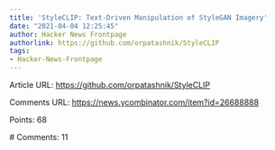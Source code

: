 ```yaml
---
title: 'StyleCLIP: Text-Driven Manipulation of StyleGAN Imagery'
date: "2021-04-04 12:25:45"
author: Hacker News Frontpage
authorlink: https://github.com/orpatashnik/StyleCLIP
tags:
- Hacker-News-Frontpage
---
```


<p>Article URL: <a href="https://github.com/orpatashnik/StyleCLIP">https://github.com/orpatashnik/StyleCLIP</a></p>
<p>Comments URL: <a href="https://news.ycombinator.com/item?id=26688888">https://news.ycombinator.com/item?id=26688888</a></p>
<p>Points: 68</p>
<p># Comments: 11</p>

